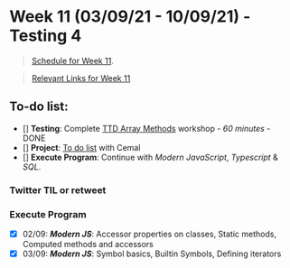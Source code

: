 # Week 11 (03/09/21 - 10/09/21) - Testing 4

> [Schedule for Week 11](https://learn.foundersandcoders.com/course/syllabus/pre-app-12/schedule/).

> [Relevant Links for Week 11](https://mjow1999.github.io/FAC-Links/)

## To-do list:

- [] **Testing**: Complete [TTD Array Methods](https://learn.foundersandcoders.com/workshops/tdd-array-methods/) workshop - _60 minutes_ - DONE
- [] **Project**: [To do list](https://learn.foundersandcoders.com/course/syllabus/pre-app-11/project/) with Cemal
- [] **Execute Program**: Continue with _Modern JavaScript_, _Typescript_ & _SQL_.

### Twitter TIL or retweet

### Execute Program

- [x] 02/09: **_Modern JS_**: Accessor properties on classes, Static methods, Computed methods and accessors
- [x] 03/09: **_Modern JS_**: Symbol basics, Builtin Symbols, Defining iterators
